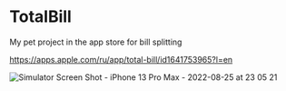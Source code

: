 # TotalBill
My pet project in the app store for bill splitting


https://apps.apple.com/ru/app/total-bill/id1641753965?l=en



![Simulator Screen Shot - iPhone 13 Pro Max - 2022-08-25 at 23 05 21](https://user-images.githubusercontent.com/97259944/187023876-b1dbce2b-5495-49a6-b20a-a26df813f872.png)
